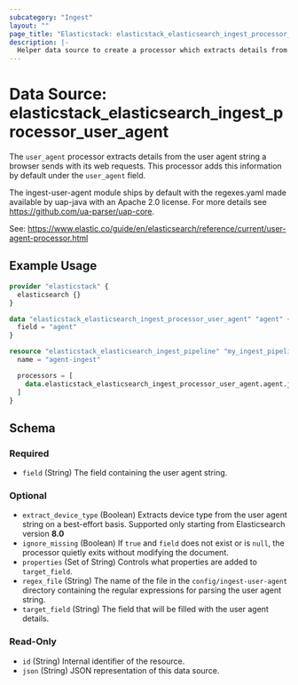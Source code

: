 ```yaml
---
subcategory: "Ingest"
layout: ""
page_title: "Elasticstack: elasticstack_elasticsearch_ingest_processor_user_agent Data Source"
description: |-
  Helper data source to create a processor which extracts details from the user agent string a browser sends with its web requests.
---
```


# Data Source: elasticstack_elasticsearch_ingest_processor_user_agent

The `user_agent` processor extracts details from the user agent string a browser sends with its web requests. This processor adds this information by default under the `user_agent` field.

The ingest-user-agent module ships by default with the regexes.yaml made available by uap-java with an Apache 2.0 license. For more details see https://github.com/ua-parser/uap-core.


See: https://www.elastic.co/guide/en/elasticsearch/reference/current/user-agent-processor.html


## Example Usage

```terraform
provider "elasticstack" {
  elasticsearch {}
}

data "elasticstack_elasticsearch_ingest_processor_user_agent" "agent" {
  field = "agent"
}

resource "elasticstack_elasticsearch_ingest_pipeline" "my_ingest_pipeline" {
  name = "agent-ingest"

  processors = [
    data.elasticstack_elasticsearch_ingest_processor_user_agent.agent.json
  ]
}
```

<!-- schema generated by tfplugindocs -->
## Schema

### Required

- `field` (String) The field containing the user agent string.

### Optional

- `extract_device_type` (Boolean) Extracts device type from the user agent string on a best-effort basis. Supported only starting from Elasticsearch version **8.0**
- `ignore_missing` (Boolean) If `true` and `field` does not exist or is `null`, the processor quietly exits without modifying the document.
- `properties` (Set of String) Controls what properties are added to `target_field`.
- `regex_file` (String) The name of the file in the `config/ingest-user-agent` directory containing the regular expressions for parsing the user agent string.
- `target_field` (String) The field that will be filled with the user agent details.

### Read-Only

- `id` (String) Internal identifier of the resource.
- `json` (String) JSON representation of this data source.
